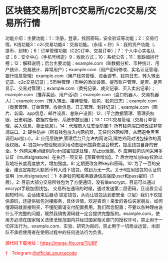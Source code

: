 # 区块链交易所|BTC交易所/C2C交易/交易所行情

功能介绍：主要功能：1：注册，登录，找回密码，安全验证等功能；2：交易行情，K线功能3：c2c交易功能4：交易功能。（永续 + 秒）5：我的资产功能（、提币、划转）；6：订单管理功能（C2C订单、交易订单）；7：个人中心实名认证；8：安全中心（手机号绑定）9：收款方式；10：系统公告；11：涨跌幅排行榜；12：解释说明；后台主要功能：example.com（BI数据分析、币种统计、用户统计、交易统计、异常用户）；example.com（用户密码修改、实名认证管理、银行信息管理）example.com（用户钱包管理、资金调节、钱包日志、转入转出记录、c2c交易记录）；5币种管理（币种的添加设置、提币账户管理、是否、是否显示、交易对管理）；example.com（委托记录、成交记录、买入卖出记录）；example.com（推荐奖励、用户活动）；example.com（盘口机器人、交易机器人）；example.com（转入转出、接待管理、钱包、钱包日志）；example.com（商家管理、订单管理、收款信息、日志管理、划转记录）；example.com（图片、新闻、app信息、邮件设置、总账户设置）12.（平台数据管理、管理员权限、日志明细、数据库备份、系统参数设置）；13：C2C交易管理（交易订单管理、买入信息、卖出信息）。14：代理商入驻安全防御:1: 所有钱包端口修改成非常规端口。2: 硬件防护（所有钱包放入内网机器，无任何外网权限，从而避免黑客调用api接口）。3: 应用层防护,管理后台只允许内网访问,隔绝外网对钱包操作的高级权限。4: 钱包key校验规则采用动态密码加静态混合模式，提高钱包自身的安全。5: 外网采用sll级别的cdn加密加速处理，防止ip泄漏。6: 应用钱包访问采用多认证（multisignature）在执行一项交易【预算会增加】。7: 后台地址加key校验以及地址长度高度放大，增加强度。8: 定期更改各种key和密码。10: 为了一百的安全，建议定期把大额货币转入线下钱包，做到万无一失。关于6应用钱包的认证的说明（multisignature）：1: 本身钱包和服务器通信高强度user和pass密码（1层）。2: 目前大部分交易所钱包为了方便通讯，没有做encrypt，目前可以通过encrypt手段加固钱包。 交易所在通讯的时候，通过发送第二层密码，且设置会话超短时间，会话结束后自动 锁定钱包，从而让钱包达到更安全（2层）我们不仅提供源码，还提供钱包对接服务，具体详情，欢迎咨询！亲爱的各位买家朋友，如何懂源码就直接购买，不懂配置请支付配置费用，我们帮您配置；不要以各种理由说什么不完整的问题，既然我销售源码就一定会提供完整版的。example.com，使用方必须在国家相关法律法规范围内并经过国家相关部门的授权许可，禁止用于一切非法行为。example.com、实验、研究为目的，禁止用于一切商业运营，本团队不承担使用者在使用过程中的任何违法行为负责。<br>


<p style="color: red;">源代码下载地址：<a href="https://mega-file.org/TjU6P" style="color: red;">https://mega-file.org/TjU6P</a></p><p style="color: red;"><img src="https://cdn-icons-png.flaticon.com/512/2111/2111646.png" alt="Telegram Icon" style="width: 16px; vertical-align: middle; margin-right: 5px;">Telegram:<a href="https://t.me/official_sourcecode" style="color: red;">@official_sourcecode</a></p>